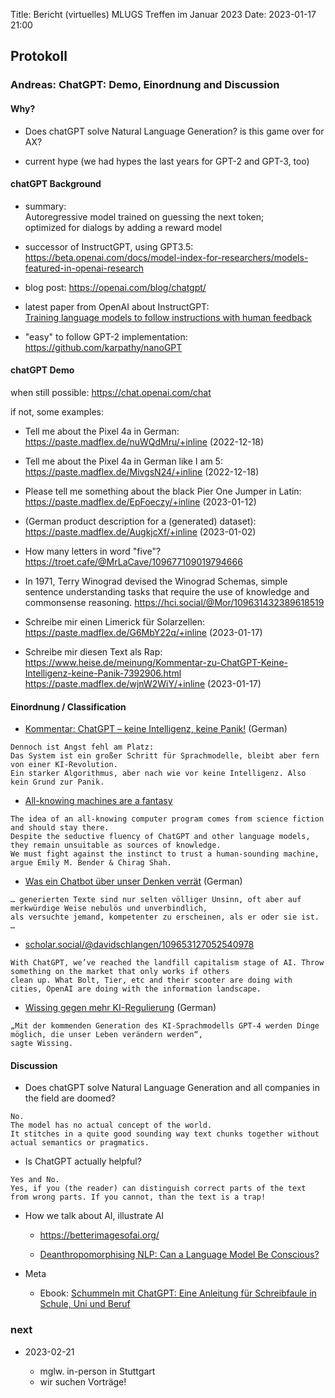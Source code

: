 Title: Bericht (virtuelles) MLUGS Treffen im Januar 2023
Date: 2023-01-17 21:00

## Protokoll

### Andreas: ChatGPT: Demo, Einordnung and Discussion

#### Why?

- Does chatGPT solve Natural Language Generation? is this game over for AX?

- current hype (we had hypes the last years for GPT-2 and GPT-3, too)


#### chatGPT Background

- summary: <br/>
Autoregressive model trained on guessing the next token;<br/>
optimized for dialogs by adding a reward model

- successor of InstructGPT, using GPT3.5: <br/>
<https://beta.openai.com/docs/model-index-for-researchers/models-featured-in-openai-research>

- blog post: <https://openai.com/blog/chatgpt/>

- latest paper from OpenAI about InstructGPT: <br/>
[Training language models to follow instructions with human feedback](https://arxiv.org/abs/2203.02155)

- "easy" to follow GPT-2 implementation: <https://github.com/karpathy/nanoGPT>


#### chatGPT Demo

when still possible: <https://chat.openai.com/chat>

if not, some examples:

- Tell me about the Pixel 4a in German: <br/><https://paste.madflex.de/nuWQdMru/+inline> (2022-12-18)

- Tell me about the Pixel 4a in German like I am 5: <br/><https://paste.madflex.de/MivgsN24/+inline> (2022-12-18)

- Please tell me something about the black Pier One Jumper in Latin: <br/><https://paste.madflex.de/EpFoeczy/+inline> (2023-01-12)

- (German product description for a (generated) dataset): <br/><https://paste.madflex.de/AugkjcXf/+inline> (2023-01-02)

- How many letters in word "five"? <br/><https://troet.cafe/@MrLaCave/109677109019794666>

- In 1971, Terry Winograd devised the Winograd Schemas, simple sentence understanding tasks that require the use of knowledge and commonsense reasoning.
<https://hci.social/@Mor/109631432389618519>

- Schreibe mir einen Limerick für Solarzellen: <br/><https://paste.madflex.de/G6MbY22q/+inline> (2023-01-17)

- Schreibe mir diesen Text als Rap: https://www.heise.de/meinung/Kommentar-zu-ChatGPT-Keine-Intelligenz-keine-Panik-7392906.html<br/><https://paste.madflex.de/wjnW2WiY/+inline> (2023-01-17)


#### Einordnung / Classification

- [Kommentar: ChatGPT – keine Intelligenz, keine Panik!](https://www.heise.de/meinung/Kommentar-zu-ChatGPT-Keine-Intelligenz-keine-Panik-7392906.html) (German)

```
Dennoch ist Angst fehl am Platz:
Das System ist ein großer Schritt für Sprachmodelle, bleibt aber fern von einer KI-Revolution.
Ein starker Algorithmus, aber nach wie vor keine Intelligenz. Also kein Grund zur Panik.
```

- [All-knowing machines are a fantasy](https://iai.tv/articles/all-knowing-machines-are-a-fantasy-auid-2334)

```
The idea of an all-knowing computer program comes from science fiction and should stay there.
Despite the seductive fluency of ChatGPT and other language models, they remain unsuitable as sources of knowledge.
We must fight against the instinct to trust a human-sounding machine, argue Emily M. Bender & Chirag Shah.
```

- [Was ein Chatbot über unser Denken verrät](https://www.spektrum.de/kolumne/was-ein-chatbot-ueber-unser-denken-verraet/2090178) (German)

```
… generierten Texte sind nur selten völliger Unsinn, oft aber auf merkwürdige Weise nebulös und unverbindlich,
als versuchte jemand, kompetenter zu erscheinen, als er oder sie ist. …
```

- [scholar.social/@davidschlangen/109653127052540978](https://scholar.social/@davidschlangen/109653127052540978)

```
With ChatGPT, we’ve reached the landfill capitalism stage of AI. Throw something on the market that only works if others
clean up. What Bolt, Tier, etc and their scooter are doing with cities, OpenAI are doing with the information landscape.
```

- [Wissing gegen mehr KI-Regulierung](https://taz.de/Kuenstliche-Intelligenz-in-Deutschland/!5908323/) (German)

```
„Mit der kommenden Generation des KI-Sprachmodells GPT-4 werden Dinge möglich, die unser Leben verändern werden“,
sagte Wissing.
```


#### Discussion

- Does chatGPT solve Natural Language Generation and all companies in the field are doomed?

```
No.
The model has no actual concept of the world.
It stitches in a quite good sounding way text chunks together without actual semantics or pragmatics.
```

- Is ChatGPT actually helpful?

```
Yes and No.
Yes, if you (the reader) can distinguish correct parts of the text from wrong parts. If you cannot, than the text is a trap!
```

- How we talk about AI, illustrate AI

    * <https://betterimagesofai.org/>

    * [Deanthropomorphising NLP: Can a Language Model Be Conscious?](https://arxiv.org/abs/2211.11483)

- Meta

    * Ebook: [Schummeln mit ChatGPT: Eine Anleitung für Schreibfaule in Schule, Uni und Beruf](https://www.amazon.de/exec/obidos/ASIN/B0BSHC9H5K)



### next

- 2023-02-21

    * mglw. in-person in Stuttgart
    * wir suchen Vorträge!
